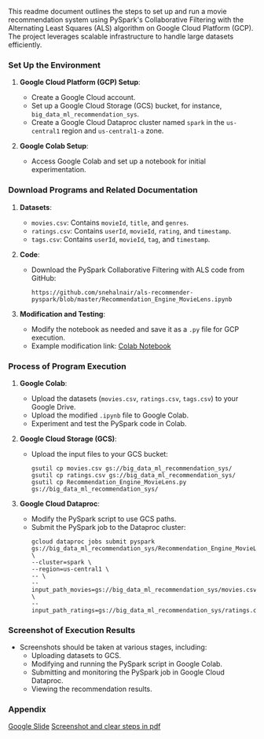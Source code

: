 This readme document outlines the steps to set up and run a movie recommendation system using PySpark's Collaborative Filtering with the Alternating Least Squares (ALS) algorithm on Google Cloud Platform (GCP). The project leverages scalable infrastructure to handle large datasets efficiently.

### Set Up the Environment

1. **Google Cloud Platform (GCP) Setup**:
   - Create a Google Cloud account.
   - Set up a Google Cloud Storage (GCS) bucket, for instance, `big_data_ml_recommendation_sys`.
   - Create a Google Cloud Dataproc cluster named `spark` in the `us-central1` region and `us-central1-a` zone.

2. **Google Colab Setup**:
   - Access Google Colab and set up a notebook for initial experimentation.

### Download Programs and Related Documentation

1. **Datasets**:
   - `movies.csv`: Contains `movieId`, `title`, and `genres`.
   - `ratings.csv`: Contains `userId`, `movieId`, `rating`, and `timestamp`.
   - `tags.csv`: Contains `userId`, `movieId`, `tag`, and `timestamp`.

2. **Code**:
   - Download the PySpark Collaborative Filtering with ALS code from GitHub:
     ```
     https://github.com/snehalnair/als-recommender-pyspark/blob/master/Recommendation_Engine_MovieLens.ipynb
     ```

3. **Modification and Testing**:
   - Modify the notebook as needed and save it as a `.py` file for GCP execution.
   - Example modification link: [Colab Notebook](https://colab.research.google.com/drive/1MB2pqvSFtKhll9W8vFQb-UF2D63e-g_P?usp=sharing)

### Process of Program Execution

1. **Google Colab**:
   - Upload the datasets (`movies.csv`, `ratings.csv`, `tags.csv`) to your Google Drive.
   - Upload the modified `.ipynb` file to Google Colab.
   - Experiment and test the PySpark code in Colab.

2. **Google Cloud Storage (GCS)**:
   - Upload the input files to your GCS bucket:
     ```shell
     gsutil cp movies.csv gs://big_data_ml_recommendation_sys/
     gsutil cp ratings.csv gs://big_data_ml_recommendation_sys/
     gsutil cp Recommendation_Engine_MovieLens.py gs://big_data_ml_recommendation_sys/
     ```

3. **Google Cloud Dataproc**:
   - Modify the PySpark script to use GCS paths.
   - Submit the PySpark job to the Dataproc cluster:
     ```shell
     gcloud dataproc jobs submit pyspark gs://big_data_ml_recommendation_sys/Recommendation_Engine_MovieLens.py \
     --cluster=spark \
     --region=us-central1 \
     -- \
     --input_path_movies=gs://big_data_ml_recommendation_sys/movies.csv \
     --input_path_ratings=gs://big_data_ml_recommendation_sys/ratings.csv
     ```

### Screenshot of Execution Results

- Screenshots should be taken at various stages, including:
  - Uploading datasets to GCS.
  - Modifying and running the PySpark script in Google Colab.
  - Submitting and monitoring the PySpark job in Google Cloud Dataproc.
  - Viewing the recommendation results.

### Appendix
[Google Slide](https://docs.google.com/presentation/d/1MslhW6L9oKag5c4O-vUINS5lUSUxacKLWuiYr20ygyA/edit?usp=sharing)
[Screenshot and clear steps in pdf](https://github.com/ASD-Are/Big_Data/blob/main/Collaborative%20Filtering%20-%20Implementation%203/CS570_week8_h2_q4_20073_Aron_Dagniew.pdf)

